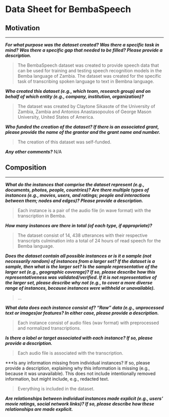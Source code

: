 # Data Sheet for BembaSpeech 

## Motivation
-------------

***For what purpose was the dataset created? Was there a specific task in mind? Was there a specific gap that needed to be filled? Please provide a description.***

> The BembaSpeech dataset was created to provide speech data that can be used for training and testing speech recognition models in the Bemba language of Zambia. The dataset was created for the specific task of transcribing spoken language to text in Bembna language.

***Who created this dataset (e.g., which team, research group) and on behalf of which entity (e.g., company, institution, organization)?***

> The dataset was created by Claytone Sikasote of the University of Zambia, Zambia and Antonios Anastasopoulos of George Mason University, United States of America.

***Who funded the creation of the dataset? If there is an associated grant, please provide the name of the grantor and the grant name and number.***

> The creation of this dataset was self-funded.

***Any other comments?*** N/A

## Composition
--------------

***What do the instances that comprise the dataset represent (e.g., documents, photos, people, countries)? Are there multiple types of instances (e.g., movies, users, and ratings; people and interactions between them; nodes and edges)? Please provide a description.***

> Each instance is a pair of the audio file (in wave format) with the transcription in Bemba.

***How many instances are there in total (of each type, if appropriate)?***

> The dataset consist of 14, 438 utterances with their respective transcripts culmination into a total of 24 hours of read speech for the Bemba language.

***Does the dataset contain all possible instances or is it a sample (not necessarily random) of instances from a larger set? If the dataset is a sample, then what is the larger set? Is the sample representative of the larger set (e.g., geographic coverage)? If so, please describe how this representativeness was validated/verified. If it is not representative of the larger set, please describe why not (e.g., to cover a more diverse range of instances, because instances were withheld or unavailable).***

> ...

***What data does each instance consist of? “Raw” data (e.g., unprocessed text or images)or features? In either case, please provide a description.***

> Each instance consist of audio files (wav format) with preprocessed and normalized transcriptions.

***Is there a label or target associated with each instance? If so, please provide a description.***

> Each audio file is associated with the transcription.

***Is any information missing from individual instances? If so, please provide a description, explaining why this information is missing (e.g., because it was unavailable). This does not include intentionally removed information, but might include, e.g., redacted text.

> Everything is included in the dataset.

***Are relationships between individual instances made explicit (e.g., users’ movie ratings, social network links)? If so, please describe how these relationships are made explicit.***

> 






